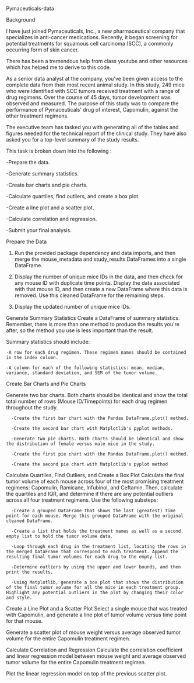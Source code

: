 Pymaceuticals-data

Background

I have just  joined Pymaceuticals, Inc., a new pharmaceutical company that specializes in anti-cancer medications. Recently, it began screening for potential treatments for squamous cell carcinoma (SCC), a commonly occurring form of skin cancer.


There has been a tremendous help from class youtube and other resources which has helped me to derive to this code. 


As a senior data analyst at the company, you've been given access to the complete data from their most recent animal study. In this study, 249 mice who were identified with SCC tumors received treatment with a range of drug regimens. Over the course of 45 days, tumor development was observed and measured. The purpose of this study was to compare the performance of Pymaceuticals’ drug of interest, Capomulin, against the other treatment regimens.

The executive team has tasked you with generating all of the tables and figures needed for the technical report of the clinical study. They have also asked you for a top-level summary of the study results.


This task is  broken down into the following :

-Prepare the data.

-Generate summary statistics.

-Create bar charts and pie charts.

-Calculate quartiles, find outliers, and create a box plot.

-Create a line plot and a scatter plot.

-Calculate correlation and regression.

-Submit your final analysis.


Prepare the Data



1) Run the provided package dependency and data imports, and then merge the mouse_metadata and study_results DataFrames into a single DataFrame.

2) Display the number of unique mice IDs in the data, and then check for any mouse ID with duplicate time points. Display the data associated with that mouse ID, and then create a new DataFrame where this data is removed. Use this cleaned DataFrame for the remaining steps.

3) Display the updated number of unique mice IDs.



Generate Summary Statistics
Create a DataFrame of summary statistics. Remember, there is more than one method to produce the results you're after, so the method you use is less important than the result.

Summary statistics should include:

    -A row for each drug regimen. These regimen names should be contained in the index column.

    -A column for each of the following statistics: mean, median, variance, standard deviation, and SEM of the tumor volume.



Create Bar Charts and Pie Charts

Generate two bar charts. Both charts should be identical and show the total total number of rows (Mouse ID/Timepoints) for each drug regimen throughout the study.

      -Create the first bar chart with the Pandas DataFrame.plot() method.

      -Create the second bar chart with Matplotlib's pyplot methods.

      -Generate two pie charts. Both charts should be identical and show the distribution of female versus male mice in the study.

      -Create the first pie chart with the Pandas DataFrame.plot() method.

      -Create the second pie chart with Matplotlib's pyplot method


Calculate Quartiles, Find Outliers, and Create a Box Plot
Calculate the final tumor volume of each mouse across four of the most promising treatment regimens: Capomulin, Ramicane, Infubinol, and Ceftamin. Then, calculate the quartiles and IQR, and determine if there are any potential outliers across all four treatment regimens. Use the following substeps:

      -Create a grouped DataFrame that shows the last (greatest) time point for each mouse. Merge this grouped DataFrame with the original cleaned DataFrame.

      -Create a list that holds the treatment names as well as a second, empty list to hold the tumor volume data.

      -Loop through each drug in the treatment list, locating the rows in the merged DataFrame that correspond to each treatment. Append the resulting final tumor volumes for each drug to the empty list.

      -Determine outliers by using the upper and lower bounds, and then print the results.

      -Using Matplotlib, generate a box plot that shows the distribution of the final tumor volume for all the mice in each treatment group. Highlight any potential outliers in the plot by changing their color and style.


Create a Line Plot and a Scatter Plot
Select a single mouse that was treated with Capomulin, and generate a line plot of tumor volume versus time point for that mouse.

Generate a scatter plot of mouse weight versus average observed tumor volume for the entire Capomulin treatment regimen.

Calculate Correlation and Regression
Calculate the correlation coefficient and linear regression model between mouse weight and average observed tumor volume for the entire Capomulin treatment regimen.

Plot the linear regression model on top of the previous scatter plot.






